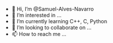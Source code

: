 - 👋 Hi, I’m @Samuel-Alves-Navarro
- 👀 I’m interested in ...
- 🌱 I’m currently learning C++, C, Python
- 💞️ I’m looking to collaborate on ...
- 📫 How to reach me ...

<!---
Samuel-Alves-Navarro/Samuel-Alves-Navarro is a ✨ special ✨ repository because its `README.md` (this file) appears on your GitHub profile.
You can click the Preview link to take a look at your changes.
--->

